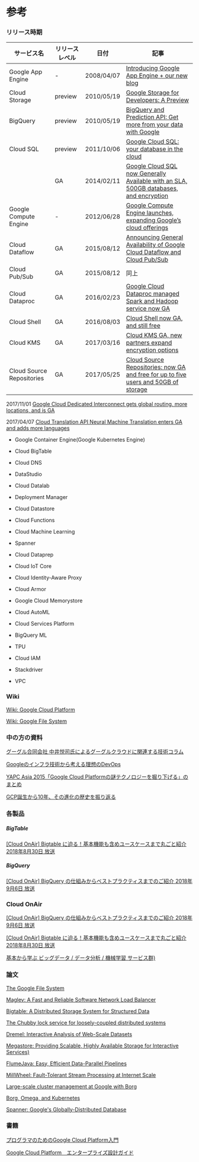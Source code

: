 

# 参考

### リリース時期


| サービス名 | リリースレベル | 日付 | 記事 |
|---|---|---|---|
| Google App Engine | - | 2008/04/07 | [Introducing Google App Engine + our new blog](https://googleappengine.blogspot.com/2008/04/introducing-google-app-engine-our-new.html) |
| Cloud Storage | preview | 2010/05/19 | [Google Storage for Developers: A Preview](http://googlecode.blogspot.com/2010/05/google-storage-for-developers-preview.html) |
| BigQuery | preview | 2010/05/19 | [BigQuery and Prediction API: Get more from your data with Google](http://googlecode.blogspot.com/2010/05/bigquery-and-prediction-api-get-more.html) |
| Cloud SQL | preview | 2011/10/06 | [Google Cloud SQL: your database in the cloud](http://googlecode.blogspot.com/2011/10/google-cloud-sql-your-database-in-cloud.html) |
| | GA | 2014/02/11 | [Google Cloud SQL now Generally Available with an SLA, 500GB databases, and encryption](https://cloudplatform.googleblog.com/2014/02/google-cloud-sql-now-generally-available.html)
| Google Compute Engine | - | 2012/06/28 | [Google Compute Engine launches, expanding Google’s cloud offerings](https://cloudplatform.googleblog.com/2012/06/google-compute-engine-launches.html) |
| Cloud Dataflow | GA | 2015/08/12 | [Announcing General Availability of Google Cloud Dataflow and Cloud Pub/Sub](https://cloudplatform.googleblog.com/2015/08/Announcing-General-Availability-of-Google-Cloud-Dataflow-and-Cloud-Pub-Sub.html) |
| Cloud Pub/Sub | GA | 2015/08/12 | 同上 |
| Cloud Dataproc | GA | 2016/02/23 | [Google Cloud Dataproc managed Spark and Hadoop service now GA](https://cloud.google.com/blog/products/gcp/google-cloud-dataproc-managed-spark-and-hadoop-service-now-ga) |
| Cloud Shell | GA | 2016/08/03 | [Cloud Shell now GA, and still free](https://cloud.google.com/blog/products/gcp/cloud-shell-now-ga-and-still-free) |
| Cloud KMS | GA | 2017/03/16 | [Cloud KMS GA, new partners expand encryption options](https://cloud.google.com/blog/products/gcp/cloud-kms-ga-new-partners-expand-encryption-options) |
| Cloud Source Repositories | GA | 2017/05/25 | [Cloud Source Repositories: now GA and free for up to five users and 50GB of storage](https://cloud.google.com/blog/products/gcp/cloud-source-repositories-now-ga-and-free-for-up-to-five-users-and-50gb-of-storage) |

2017/11/01
[Google Cloud Dedicated Interconnect gets global routing, more locations, and is GA](https://cloud.google.com/blog/products/gcp/google-cloud-dedicated-interconnect-gets-global-routing-more-locations-and-is-ga)

2017/04/07
[Cloud Translation API Neural Machine Translation enters GA and adds more languages](https://cloud.google.com/blog/products/gcp/cloud-translation-api-adds-more-languages-and-neural-machine-translation-enters-ga)

* Google Container Engine(Google Kubernetes Engine)

* Cloud BigTable
* Cloud DNS
* DataStudio
* Cloud Datalab
* Deployment Manager

* Cloud Datastore
* Cloud Functions
* Cloud Machine Learning

* Spanner
* Cloud Dataprep
* Cloud IoT Core
* Cloud Identity-Aware Proxy

* Cloud Armor
* Google Cloud Memorystore
* Cloud AutoML
* Cloud Services Platform
* BigQuery ML

* TPU
* Cloud IAM
* Stackdriver
* VPC

### Wiki

[Wiki: Google Cloud Platform](https://en.wikipedia.org/wiki/Google_Cloud_Platform)

[Wiki: Google File System](https://ja.wikipedia.org/wiki/Google_File_System)

### 中の方の資料

[グーグル合同会社 中井悦司氏によるグーグルクラウドに関連する技術コラム](https://www.school.ctc-g.co.jp/columns/nakai2/)

[Googleのインフラ技術から考える理想のDevOps](https://www.slideshare.net/enakai/googledevops)

[YAPC Asia 2015「Google Cloud Platformの謎テクノロジーを掘り下げる」のまとめ](https://qiita.com/kazunori279/items/3ce0ba40e83c8cc6e580)

[GCP誕生から10年、その進化の歴史を振り返る](http://ascii.jp/elem/000/001/757/1757103/)

### 各製品

##### BigTable

[[Cloud OnAir] Bigtable に迫る！基本機能も含めユースケースまで丸ごと紹介 2018年8月30日 放送](https://www.slideshare.net/GoogleCloudPlatformJP/cloud-onair-bigtable-2018830)

##### BigQuery

[[Cloud OnAir] BigQuery の仕組みからベストプラクティスまでのご紹介 2018年9月6日 放送](https://www.slideshare.net/GoogleCloudPlatformJP/cloud-onair-bigquery-201896-113180907)

### Cloud OnAir

[[Cloud OnAir] BigQuery の仕組みからベストプラクティスまでのご紹介 2018年9月6日 放送](https://www.slideshare.net/GoogleCloudPlatformJP/cloud-onair-bigquery-201896-113180907)

[[Cloud OnAir] Bigtable に迫る！基本機能も含めユースケースまで丸ごと紹介 2018年8月30日 放送](https://www.slideshare.net/GoogleCloudPlatformJP/cloud-onair-bigtable-2018830)

[基本から学ぶ ビッグデータ / データ分析 / 機械学習 サービス群)](https://www.slideshare.net/GoogleCloudPlatformJP/ss-82505511)

### 論文

[The Google File System](https://ai.google/research/pubs/pub51)

[Maglev: A Fast and Reliable Software Network Load Balancer](https://ai.google/research/pubs/pub44824)

[Bigtable: A Distributed Storage System for Structured Data](https://ai.google/research/pubs/pub27898)

[The Chubby lock service for loosely-coupled distributed systems](https://ai.google/research/pubs/pub27897)

[Dremel: Interactive Analysis of Web-Scale Datasets](https://ai.google/research/pubs/pub36632)

[Megastore: Providing Scalable, Highly Available Storage for Interactive Services)](https://ai.google/research/pubs/pub36971)

[FlumeJava: Easy, Efficient Data-Parallel Pipelines](https://ai.google/research/pubs/pub35650)

[MillWheel: Fault-Tolerant Stream Processing at Internet Scale](https://ai.google/research/pubs/pub41378)

[Large-scale cluster management at Google with Borg](https://ai.google/research/pubs/pub43438)

[Borg, Omega, and Kubernetes](https://ai.google/research/pubs/pub44843)

[Spanner: Google's Globally-Distributed Database](https://ai.google/research/pubs/pub39966)

### 書籍

[プログラマのためのGoogle Cloud Platform入門](https://www.shoeisha.co.jp/campaign/book/gcp/)

[Google Cloud Platform　エンタープライズ設計ガイド](https://eb.store.nikkei.com/asp/ShowSeriesDetail.do?seriesId=D2-00265910B)
